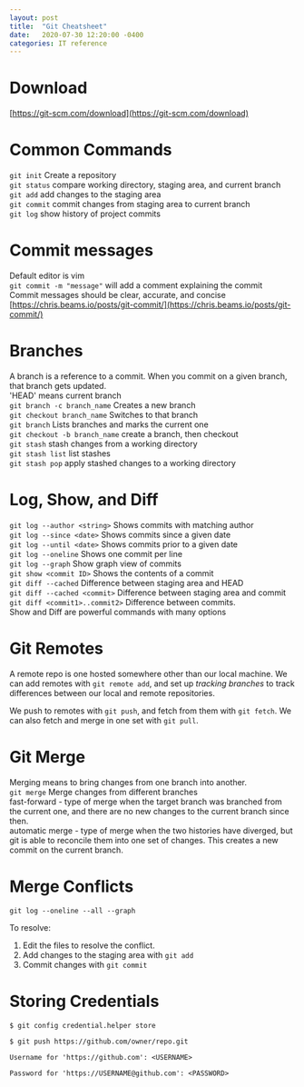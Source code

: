 ```yaml
---
layout: post
title:  "Git Cheatsheet"
date:   2020-07-30 12:20:00 -0400
categories: IT reference
---
```


# Download  
[https://git-scm.com/download](https://git-scm.com/download)  

# Common Commands  
`git init` Create a repository  
`git status` compare working directory, staging area, and current branch  
`git add` add changes to the staging area  
`git commit` commit changes from staging area to current branch  
`git log` show history of project commits  

# Commit messages  
Default editor is vim  
`git commit -m "message"` will add a comment explaining the commit  
Commit messages should be clear, accurate, and concise  
[https://chris.beams.io/posts/git-commit/](https://chris.beams.io/posts/git-commit/)  

# Branches  
A branch is a reference to a commit. When you commit on a given branch, that branch gets updated.  
'HEAD' means current branch  
`git branch -c branch_name` Creates a new branch  
`git checkout branch_name` Switches to that branch  
`git branch` Lists branches and marks the current one  
`git checkout -b branch_name` create a branch, then checkout  
`git stash` stash changes from a working directory  
`git stash list` list stashes  
`git stash pop` apply stashed changes to a working directory  

# Log, Show, and Diff  
`git log --author <string>` Shows commits with matching author  
`git log --since <date>` Shows commits since a given date  
`git log --until <date>` Shows commits prior to a given date  
`git log --oneline` Shows one commit per line  
`git log --graph` Show graph view of commits  
`git show <commit ID>` Shows the contents of a commit  
`git diff --cached` Difference between staging area and HEAD  
`git diff --cached <commit>` Difference between staging area and commit  
`git diff <commit1>..commit2>` Difference between commits.  
Show and Diff are powerful commands with many options  

# Git Remotes  
A remote repo is one hosted somewhere other than our local machine. We can add remotes with `git remote add`, and set up *tracking branches* to track differences between our local and remote repositories.

We push to remotes with `git push`, and fetch from them with `git fetch`. We can also fetch and merge in one set with `git pull`.

# Git Merge  
Merging means to bring changes from one branch into another.  
`git merge` Merge changes from different branches  
fast-forward - type of merge when the target branch was branched from the current one, and there are no new changes to the current branch since then.  
automatic merge - type of merge when the two histories have diverged, but git is able to reconcile them into one set of changes. This creates a new commit on the current branch.  

# Merge Conflicts  
`git log --oneline --all --graph`  

To resolve:
1. Edit the files to resolve the conflict.
2. Add changes to the staging area with `git add`
3. Commit changes with `git commit`

# Storing Credentials
```
$ git config credential.helper store

$ git push https://github.com/owner/repo.git

Username for 'https://github.com': <USERNAME>

Password for 'https://USERNAME@github.com': <PASSWORD>
```

